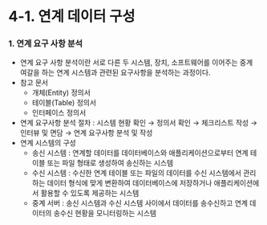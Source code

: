 # 4-1. 연계 데이터 구성

### 1. 연계 요구 사항 분석

- 연계 요구 사항 분석이란 서로 다른 두 시스템, 장치, 소프트웨어를 이어주는 중계 여갈을 하는 연계 시스템과 관련된 요구사항을 분석하는 과정이다.
- 참고 문서
    - 개체(Entity) 정의서
    - 테이블(Table) 정의서
    - 인터페이스 정의서
- 연계 요구사항 분석 절차 
     : 시스템 현황 확인 → 정의서 확인 → 체크리스트 작성 → 인터뷰 및 면담 → 연계 요구사항 분석 및 작성
- 연계 시스템의 구성
    - 송신 시스템 : 연계할 데이터를 데이터베이스와 애플리케이션으로부터 연계 테이블 또는 파일 형태로 생성하여 송신하는 시스템
    - 수신 시스템 : 수신한 연계 테이블 또는 파일의 데이터를 수신 시스템에서 관리하는 데이터 형식에 맞게 변환하여 데이터베이스에 저장하거나 애플리케이션에서 활용할 수 있도록 제공하는 시스템
    - 중계 서버 : 송신 시스템과 수신 시스템 사이에서 데이터를 송수신하고 연계 데이터의 송수신 현황을 모니터링하는 시스템
